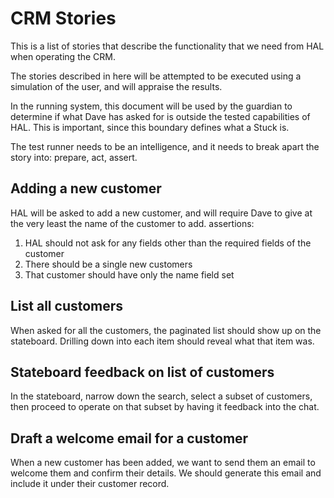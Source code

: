 # CRM Stories

This is a list of stories that describe the functionality that we need from HAL
when operating the CRM.

The stories described in here will be attempted to be executed using a
simulation of the user, and will appraise the results.

In the running system, this document will be used by the guardian to determine
if what Dave has asked for is outside the tested capabilities of HAL. This is
important, since this boundary defines what a Stuck is.

The test runner needs to be an intelligence, and it needs to break apart the
story into: prepare, act, assert.

## Adding a new customer

HAL will be asked to add a new customer, and will require Dave to give at the
very least the name of the customer to add. assertions:

1. HAL should not ask for any fields other than the required fields of the
   customer
1. There should be a single new customers
1. That customer should have only the name field set

## List all customers

When asked for all the customers, the paginated list should show up on the
stateboard. Drilling down into each item should reveal what that item was.

## Stateboard feedback on list of customers

In the stateboard, narrow down the search, select a subset of customers, then
proceed to operate on that subset by having it feedback into the chat.

## Draft a welcome email for a customer

When a new customer has been added, we want to send them an email to welcome
them and confirm their details. We should generate this email and include it
under their customer record.

